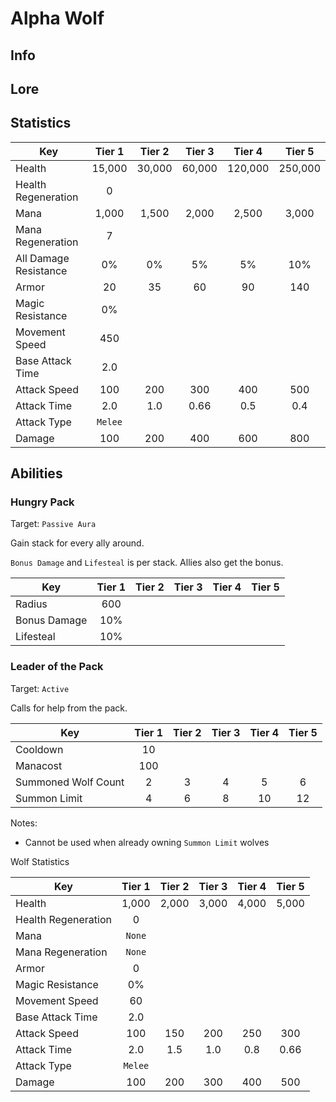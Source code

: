 # Alpha Wolf

## Info

## Lore

## Statistics

| Key | Tier 1 | Tier 2 | Tier 3 | Tier 4 | Tier 5 |
|-----|:------:|:------:|:------:|:------:|:------:|
| Health | 15,000 | 30,000 | 60,000 | 120,000 | 250,000 |
| Health Regeneration | 0 |
| Mana | 1,000 | 1,500 | 2,000 | 2,500 | 3,000 |
| Mana Regeneration | 7 |
| All Damage Resistance | 0% | 0% | 5% | 5% | 10% |
| Armor | 20 | 35 | 60 | 90 | 140 |
| Magic Resistance | 0% |
| Movement Speed | 450 |
| Base Attack Time | 2.0 |
| Attack Speed | 100 | 200 | 300 | 400 | 500 |
| Attack Time | 2.0 | 1.0 | 0.66 | 0.5 | 0.4 |
| Attack Type | `Melee` |
| Damage | 100 | 200 | 400 | 600 | 800 |

## Abilities

### Hungry Pack

Target: `Passive Aura`

Gain stack for every ally around.

`Bonus Damage` and `Lifesteal` is per stack.
Allies also get the bonus.

| Key | Tier 1 | Tier 2 | Tier 3 | Tier 4 | Tier 5 |
|-----|:------:|:------:|:------:|:------:|:------:|
| Radius | 600 |
| Bonus Damage | 10% |
| Lifesteal | 10% |

### Leader of the Pack

Target: `Active`

Calls for help from the pack.

| Key | Tier 1 | Tier 2 | Tier 3 | Tier 4 | Tier 5 |
|-----|:------:|:------:|:------:|:------:|:------:|
| Cooldown | 10 |
| Manacost | 100 |
| Summoned Wolf Count | 2 | 3 | 4 | 5 | 6 |
| Summon Limit | 4 | 6 | 8 | 10 | 12 |

Notes:
- Cannot be used when already owning `Summon Limit` wolves

Wolf Statistics

| Key | Tier 1 | Tier 2 | Tier 3 | Tier 4 | Tier 5 |
|-----|:------:|:------:|:------:|:------:|:------:|
| Health | 1,000 | 2,000 | 3,000 | 4,000 | 5,000 |
| Health Regeneration | 0 |
| Mana | `None` | 
| Mana Regeneration | `None` |
| Armor | 0 |
| Magic Resistance | 0% |
| Movement Speed | 60 |
| Base Attack Time | 2.0 |
| Attack Speed | 100 | 150 | 200 | 250 | 300 |
| Attack Time | 2.0 | 1.5 | 1.0 | 0.8 | 0.66 |
| Attack Type | `Melee` |
| Damage | 100 | 200 | 300 | 400 | 500 |

